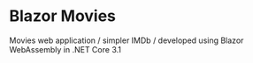 # Blazor Movies
Movies web application / simpler IMDb / developed using Blazor WebAssembly in .NET Core 3.1
